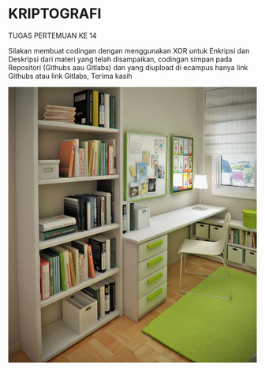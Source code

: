 # KRIPTOGRAFI
TUGAS PERTEMUAN KE 14

Silakan membuat codingan dengan menggunakan XOR untuk Enkripsi dan Deskripsi dari materi 
yang telah disampaikan, codingan simpan pada Repositori (Githubs aau Gitlabs) dan yang diupload di ecampus
hanya link Githubs atau link Gitlabs, Terima kasih


<img src="Ruang belajar anak 2.jpg" img>
